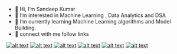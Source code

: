 - 👋 Hi, I’m Sandeep Kumar
- 👀 I’m interested in Machine Learning , Data Analytics and DSA
- 🌱 I’m currently learning Machine Learning algorithms and Model Building.
- 🚀 connect with me follow links

<!-- Please don't remove this: Grab your social icons from https://github.com/carlsednaoui/gitsocial -->

<!-- display the social media buttons in your README -->

[![alt text][1.1]][1]
[![alt text][2.1]][2]
[![alt text][3.1]][3]
[![alt text][4.1]][4]
[![alt text][5.1]][5]
[![alt text][6.1]][6]


<!-- links to social media icons -->
<!-- no need to change these -->

<!-- icons with padding -->

[1.1]: https://tse2.mm.bing.net/th?id=OIP.dsWGMpqtgvW5590uuJ7JkQAAAA&pid=Api&P=0&h=180
[2.1]: https://tse2.mm.bing.net/th?id=OIP.SP5AjgaqCwsd1UVtScTD5gHaHa&pid=Api&P=0&h=180
[3.1]: https://tse3.mm.bing.net/th?id=OIP.b5oDvUVU5UVN4cefTJGq3wHaHa&pid=Api&P=0&h=180
[4.1]: https://tse4.mm.bing.net/th?id=OIP.DENauUixUf2DS-VfgKCXlAHaD2&pid=Api&P=0&h=180
[5.1]: https://tse1.mm.bing.net/th?id=OIP.QPOjD2THACoelQZWBmNQPwHaD4&pid=Api&P=0&h=180
[6.1]: https://tse1.mm.bing.net/th?id=OIP.YGMKfBEvia_lF6TyOdbQfwHaHa&pid=Api&P=0&h=180



<!-- links to your social media accounts -->
<!-- update these accordingly -->

[1]: https://instagram.com/sarcastic_sandy_0_0?igshid=NTc4MTIwNjQ2YQ==
[2]: https://www.hackerrank.com/kumarsandeep1102?hr_r=1
[3]: https://www.linkedin.com/in/sandeep-kumar-488a1b222/
[4]: https://leetcode.com/Sandeep_Kumar96674/
[5]: https://www.datacamp.com/portfolio/SandeepKumar0106
[6]: https://www.codingninjas.com/studio/profile/2cb29e1f-7667-49cc-ac64-4a7467107dc6

<!-- Please don't remove this: Grab your social icons from https://github.com/carlsednaoui/gitsocial -->
<!---
sandeepkumar96674/sandeepkumar96674 is a ✨ special ✨ repository because its `README.md` (this file) appears on your GitHub profile.
You can click the Preview link to take a look at your changes.
--->
